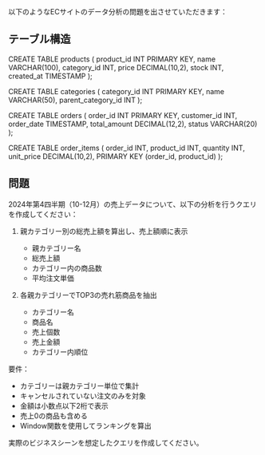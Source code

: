 以下のようなECサイトのデータ分析の問題を出させていただきます：

## テーブル構造

CREATE TABLE products (
    product_id INT PRIMARY KEY,
    name VARCHAR(100),
    category_id INT,
    price DECIMAL(10,2),
    stock INT,
    created_at TIMESTAMP
);

CREATE TABLE categories (
    category_id INT PRIMARY KEY,
    name VARCHAR(50),
    parent_category_id INT
);

CREATE TABLE orders (
    order_id INT PRIMARY KEY,
    customer_id INT,
    order_date TIMESTAMP,
    total_amount DECIMAL(12,2),
    status VARCHAR(20)
);

CREATE TABLE order_items (
    order_id INT,
    product_id INT,
    quantity INT,
    unit_price DECIMAL(10,2),
    PRIMARY KEY (order_id, product_id)
);


## 問題
2024年第4四半期（10-12月）の売上データについて、以下の分析を行うクエリを作成してください：

1. 親カテゴリー別の総売上額を算出し、売上額順に表示
   - 親カテゴリー名
   - 総売上額
   - カテゴリー内の商品数
   - 平均注文単価

2. 各親カテゴリーでTOP3の売れ筋商品を抽出
   - カテゴリー名
   - 商品名
   - 売上個数
   - 売上金額
   - カテゴリー内順位

要件：
- カテゴリーは親カテゴリー単位で集計
- キャンセルされていない注文のみを対象
- 金額は小数点以下2桁で表示
- 売上0の商品も含める
- Window関数を使用してランキングを算出

実際のビジネスシーンを想定したクエリを作成してください。
